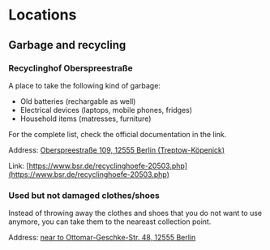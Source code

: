 # Locations

## Garbage and recycling

### Recyclinghof Oberspreestraße

A place to take the following kind of garbage:
- Old batteries (rechargable as well)
- Electrical devices (laptops, mobile phones, fridges)
- Household items (matresses, furniture)

For the complete list, check the official documentation in the link.

Address: [Oberspreestraße 109, 12555 Berlin (Treptow-Köpenick)](https://maps.app.goo.gl/WCnPVRG7KgMqrHJp8)

Link: [https://www.bsr.de/recyclinghoefe-20503.php](https://www.bsr.de/recyclinghoefe-20503.php)

### Used but not damaged clothes/shoes

Instead of throwing away the clothes and shoes that you do not want to use anymore, you can take them to the neareast collection point.

Address: [near to Ottomar-Geschke-Str. 48, 12555 Berlin](https://maps.app.goo.gl/AMJGdA2Wq7VySqAc6)
